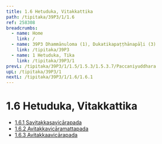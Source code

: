 ```yaml
---
title: 1.6 Hetuduka, Vitakkattika
path: /tipitaka/39P3/1/1.6
ref: 258308
breadcrumbs:
  - name: Home
    link: /
  - name: 39P3 Dhammānuloma (1), Dukatikapaṭṭhānapāḷi (3)
    link: /tipitaka/39P3
  - name: 1 Hetuduka, Tika
    link: /tipitaka/39P3/1
prevL: /tipitaka/39P3/1/1.5/1.5.3/1.5.3.7/Paccaniyuddhara
upL: /tipitaka/39P3/1
nextL: /tipitaka/39P3/1/1.6/1.6.1
---
```


# 1.6 Hetuduka, Vitakkattika

* [1.6.1 Savitakkasavicārapada](/tipitaka/39P3/1/1.6/1.6.1)
* [1.6.2 Avitakkavicāramattapada](/tipitaka/39P3/1/1.6/1.6.2)
* [1.6.3 Avitakkaavicārapada](/tipitaka/39P3/1/1.6/1.6.3)


